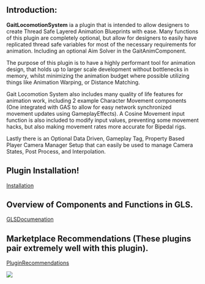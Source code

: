 ## Introduction:

**GaitLocomotionSystem** ia a plugin that is intended to allow designers to create Thread Safe Layered Animation Blueprints with ease. Many functions of this plugin are completely optional, but allow for designers to easily have replicated thread safe variables for most of the necessary requirements for animation. Including an optional Aim Solver in the GaitAnimComponent.

The purpose of this plugin is to have a highly performant tool for animation design, that holds up to larger scale development without bottlenecks in memory, whilst minimizing the animation budget where possible utilizing things like Animation Warping, or Distance Matching.

Gait Locomotion System also includes many quality of life features for animation work, including 2 example Character Movement components (One integrated with GAS to allow for easy network synchronized movement updates using GameplayEffects). A Cosine Movement input function is also included to modify input values, preventing some movement hacks, but also making movement rates more accurate for Bipedal rigs.

Lastly there is an Optional Data Driven, Gameplay Tag, Property Based Player Camera Manager Setup that can easily be used to manage Camera States, Post Process, and Interpolation.

## Plugin Installation!
[Installation](https://madteapartygames.github.io/the-gonzo-docs/docs/quickstart.html)

## Overview of Components and Functions in GLS.
[GLSDocumenation](https://madteapartygames.github.io/the-gonzo-docs/docs/deepdive.html)

## Marketplace Recommendations (These plugins pair extremely well with this plugin).
[PluginRecommendations](https://madteapartygames.github.io/the-gonzo-docs/docs/recommends.html)

![](Assets/Images/Goliath_Logo.png)
